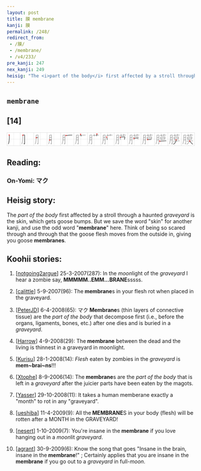 ```yaml
---
layout: post
title: 膜 membrane
kanji: 膜
permalink: /248/
redirect_from:
 - /膜/
 - /membrane/
 - /v4/233/
pre_kanji: 247
nex_kanji: 249
heisig: "The <i>part of the body</i> first affected by a stroll through a haunted <i>graveyard</i> is the skin, which gets goose bumps. But we save the word &quot;skin&quot; for another kanji, and use the odd word &quot;<b>membrane</b>&quot; here. Think of being so scared through and through that the goose flesh moves from the outside in, giving you goose <b>membranes</b>."
---
```


## `membrane`

## [14]

<div class="stroke"><img src="../images/E8869C.png" /></div>

## Reading:

### On-Yomi: マク

## Heisig story:

The <i>part of the body</i> first affected by a stroll through a haunted <i>graveyard</i> is the skin, which gets goose bumps. But we save the word &quot;skin&quot; for another kanji, and use the odd word &quot;<b>membrane</b>&quot; here. Think of being so scared through and through that the goose flesh moves from the outside in, giving you goose <b>membranes</b>.

## Koohii stories:

1) [<a href="http://kanji.koohii.com/profile/notgoing2argue">notgoing2argue</a>] 25-3-2007(287): In the <em>moon</em>light of the <em>graveyard</em> I hear a zombie say, <strong>MMMMM..EMM...BRANE</strong>sssss.

2) [<a href="http://kanji.koohii.com/profile/calittle">calittle</a>] 5-9-2007(96): The<strong> membrane</strong>s in your flesh rot when placed in the graveyard.

3) [<a href="http://kanji.koohii.com/profile/PeterJD">PeterJD</a>] 6-4-2008(65): マク<strong> Membrane</strong>s (thin layers of connective tissue) are the <em>part of the body</em> that decompose first (i.e., before the organs, ligaments, bones, etc.) after one dies and is buried in a <em>graveyard</em>.

4) [<a href="http://kanji.koohii.com/profile/Harrow">Harrow</a>] 4-9-2008(29): The<strong> membrane</strong> between the dead and the living is thinnest in a graveyard in moonlight.

5) [<a href="http://kanji.koohii.com/profile/Kurisu">Kurisu</a>] 28-1-2008(14): <em>Flesh</em> eaten by zombies in the <em>graveyard</em> is <strong>mem~brai~ns</strong>!!!

6) [<a href="http://kanji.koohii.com/profile/Xtophe">Xtophe</a>] 8-9-2006(14): The<strong> membrane</strong>s are the <em>part of the body</em> that is left in a <em>graveyard</em> after the juicier parts have been eaten by the magots.

7) [<a href="http://kanji.koohii.com/profile/Yasser">Yasser</a>] 29-10-2008(11): It takes a human memberane exactly a &quot;month&quot; to rot in any &quot;graveyard&quot;.

8) [<a href="http://kanji.koohii.com/profile/ueshiba">ueshiba</a>] 11-4-2009(9): All the<strong> MEMBRANE</strong>S in your body (flesh) will be rotten after a MONTH in the GRAVEYARD!

9) [<a href="http://kanji.koohii.com/profile/nesert">nesert</a>] 1-10-2009(7): You&#039;re insane in the<strong> membrane</strong> if you love hanging out in a <em>moon</em>lit <em>graveyard</em>.

10) [<a href="http://kanji.koohii.com/profile/agrant">agrant</a>] 30-9-2009(6): Know the song that goes &quot;Insane in the brain, insane in the<strong> membrane</strong>!&quot; ; Certainly applies that you are insane in the<strong> membrane</strong> if you go out to a <em>graveyard</em> in full-<em>moon</em>.
